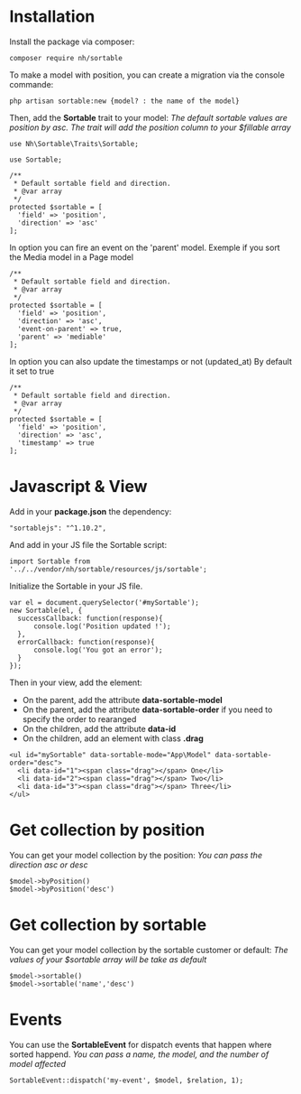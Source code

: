 # Installation

Install the package via composer:

```
composer require nh/sortable
```

To make a model with position, you can create a migration via the console commande:

```
php artisan sortable:new {model? : the name of the model}
```

Then, add the **Sortable** trait to your model:
*The default sortable values are position by asc. The trait will add the position column to your $fillable array*

```
use Nh\Sortable\Traits\Sortable;

use Sortable;

/**
 * Default sortable field and direction.
 * @var array
 */
protected $sortable = [
  'field' => 'position',
  'direction' => 'asc'
];

```

In option you can fire an event on the 'parent' model.
Exemple if you sort the Media model in a Page model

```
/**
 * Default sortable field and direction.
 * @var array
 */
protected $sortable = [
  'field' => 'position',
  'direction' => 'asc',
  'event-on-parent' => true,
  'parent' => 'mediable'
];

```

In option you can also update the timestamps or not (updated_at)
By default it set to true

```
/**
 * Default sortable field and direction.
 * @var array
 */
protected $sortable = [
  'field' => 'position',
  'direction' => 'asc',
  'timestamp' => true
];

```

# Javascript & View

Add in your **package.json** the dependency:

```
"sortablejs": "^1.10.2",
```

And add in your JS file the Sortable script:

```
import Sortable from  '../../vendor/nh/sortable/resources/js/sortable';
```

Initialize the Sortable in your JS file.

```
var el = document.querySelector('#mySortable');
new Sortable(el, {
  successCallback: function(response){
      console.log('Position updated !');
  },
  errorCallback: function(response){
      console.log('You got an error');
  }
});
```

Then in your view, add the element:

- On the parent, add the attribute **data-sortable-model**
- On the parent, add the attribute **data-sortable-order** if you need to specify the order to rearanged
- On the children, add the attribute **data-id**
- On the children, add an element with class **.drag**

```
<ul id="mySortable" data-sortable-mode="App\Model" data-sortable-order="desc">
  <li data-id="1"><span class="drag"></span> One</li>
  <li data-id="2"><span class="drag"></span> Two</li>
  <li data-id="3"><span class="drag"></span> Three</li>
</ul>
```

# Get collection by position

You can get your model collection by the position:
*You can pass the direction asc or desc*

```
$model->byPosition()
$model->byPosition('desc')
```

# Get collection by sortable

You can get your model collection by the sortable customer or default:
*The values of your $sortable array will be take as default*

```
$model->sortable()
$model->sortable('name','desc')
```

# Events

You can use the **SortableEvent** for dispatch events that happen where sorted happend.
*You can pass a name, the model, and the number of model affected*

```
SortableEvent::dispatch('my-event', $model, $relation, 1);
```
